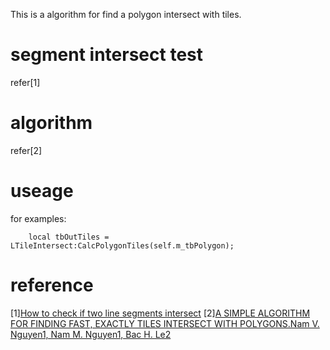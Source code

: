 This is a algorithm for find a polygon intersect with tiles.

# segment intersect test
refer[1]

# algorithm
refer[2]

# useage

for examples:
```
	local tbOutTiles = LTileIntersect:CalcPolygonTiles(self.m_tbPolygon);
```

# reference
[1][How to check if two line segments intersect](https://martin-thoma.com/how-to-check-if-two-line-segments-intersect/)
[2][A SIMPLE ALGORITHM FOR FINDING FAST, EXACTLY TILES INTERSECT WITH POLYGONS.Nam V. Nguyen1, Nam M. Nguyen1, Bac H. Le2]()